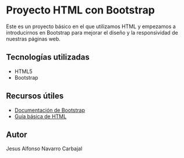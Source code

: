 # Proyecto HTML con Bootstrap

Este es un proyecto básico en el que utilizamos HTML y empezamos a introducirnos en Bootstrap para mejorar el diseño y la responsividad de nuestras páginas web.

## Tecnologías utilizadas

- HTML5
- Bootstrap 

## Recursos útiles

- [Documentación de Bootstrap](https://getbootstrap.com/)
- [Guía básica de HTML](https://developer.mozilla.org/es/docs/Web/HTML)

## Autor

Jesus Alfonso Navarro Carbajal
